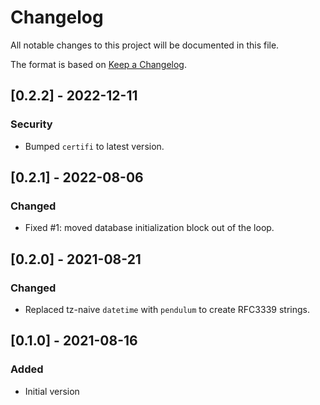 # Changelog
All notable changes to this project will be documented in this file.

The format is based on [Keep a Changelog](https://keepachangelog.com/en/1.0.0/).

## [0.2.2] - 2022-12-11
### Security
- Bumped `certifi` to latest version.

## [0.2.1] - 2022-08-06
### Changed
- Fixed #1: moved database initialization block out of the loop.

## [0.2.0] - 2021-08-21
### Changed
- Replaced tz-naive `datetime` with `pendulum` to create RFC3339 strings.

## [0.1.0] - 2021-08-16
### Added
- Initial version
